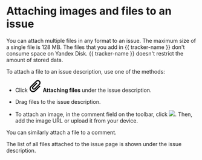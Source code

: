 # Attaching images and files to an issue

You can attach multiple files in any format to an issue. The maximum size of a single file is 128 MB.
The files that you add in {{ tracker-name }} don't consume space on Yandex&#160;Disk. {{ tracker-name }} doesn't restrict the amount of stored data.

To attach a file to an issue description, use one of the methods:

* Click ![](../../_assets/tracker/svg/icon-file.svg) **Attaching files** under the issue description.

* Drag files to the issue description.

* To attach an image, in the comment field on the toolbar, click ![](../../_assets/tracker/text-edit/image.svg). Then, add the image URL or upload it from your device.

You can similarly attach a file to a comment.

The list of all files attached to the issue page is shown under the issue description.
